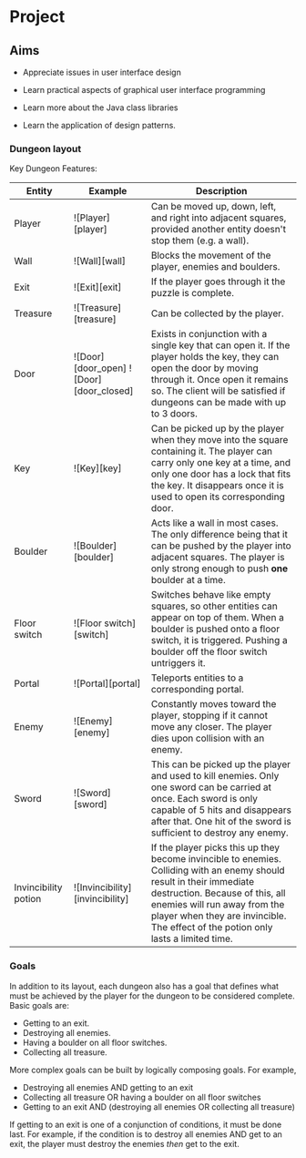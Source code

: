# Project

## Aims

* Appreciate issues in user interface design

* Learn practical aspects of graphical user interface programming

* Learn more about the Java class libraries

* Learn the application of design patterns.

### Dungeon layout

Key Dungeon Features: 

| Entity               | Example | Description                             |
| ------               | ------- | --------------------------------------- |
| Player               | ![Player][player] | Can be moved up, down, left, and right into adjacent squares, provided another entity doesn't stop them (e.g. a wall). |
| Wall                 | ![Wall][wall] | Blocks the movement of the player, enemies and boulders. |
| Exit                 | ![Exit][exit] | If the player goes through it the puzzle is complete.  |
| Treasure             | ![Treasure][treasure] | Can be collected by the player. |
| Door                 | ![Door][door_open] ![Door][door_closed] | Exists in conjunction with a single key that can open it. If the player holds the key, they can open the door by moving through it. Once open it remains so. The client will be satisfied if dungeons can be made with up to 3 doors. |
| Key                  | ![Key][key] | Can be picked up by the player when they move into the square containing it. The player can carry only one key at a time, and only one door has a lock that fits the key. It disappears once it is used to open its corresponding door. |
| Boulder              | ![Boulder][boulder] | Acts like a wall in most cases. The only difference being that it can be pushed by the player into adjacent squares. The player is only strong enough to push **one** boulder at a time. |
| Floor switch         | ![Floor switch][switch] | Switches behave like empty squares, so other entities can appear on top of them. When a boulder is pushed onto a floor switch, it is triggered. Pushing a boulder off the floor switch untriggers it. |
| Portal               | ![Portal][portal] | Teleports entities to a corresponding portal. |
| Enemy                | ![Enemy][enemy] | Constantly moves toward the player, stopping if it cannot move any closer. The player dies upon collision with an enemy. |
| Sword                | ![Sword][sword] | This can be picked up the player and used to kill enemies. Only one sword can be carried at once. Each sword is only capable of 5 hits and disappears after that. One hit of the sword is sufficient to destroy any enemy. |
| Invincibility potion | ![Invincibility][invincibility] | If the player picks this up they become invincible to enemies. Colliding with an enemy should result in their immediate destruction. Because of this, all enemies will run away from the player when they are invincible. The effect of the potion only lasts a limited time. |

### Goals

In addition to its layout, each dungeon also has a goal that defines what must be achieved by the player for the dungeon to be considered complete. Basic goals are:

* Getting to an exit.
* Destroying all enemies.
* Having a boulder on all floor switches.
* Collecting all treasure.

More complex goals can be built by logically composing goals. For example,

* Destroying all enemies AND getting to an exit
* Collecting all treasure OR having a boulder on all floor switches
* Getting to an exit AND (destroying all enemies OR collecting all treasure)

If getting to an exit is one of a conjunction of conditions, it must be done last. For example, if the condition is to destroy all enemies AND get to an exit, the player must destroy the enemies *then* get to the exit.
